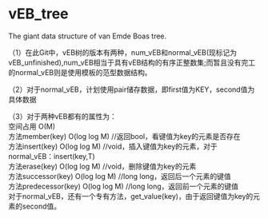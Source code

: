# vEB_tree
The giant data structure of van Emde Boas tree.

<p>（1）在此Git中，vEB树的版本有两种，num_vEB和normal_vEB(现标记为vEB_unfinished),num_vEB相当于具有vEB结构的有序正整数集;而暂且没有完工的normal_vEB则是使用模板的范型数据结构。</p>
<p>（2）对于normal_vEB，计划使用pair<long long,T>储存数据，即first值为KEY，second值为具体数据</p>
<p>（3）对于两种vEB都有的属性为：<br/>
        空间占用	               O(M)  <br/>
        方法member(key)	           O(log log M)  //返回bool，看键值为key的元素是否存在<br/>
        方法insert(key)	           O(log log M)  //void，插入键值为key的元素，对于normal_vEB：insert(key,T)<br/>
        方法erase(key)	           O(log log M)  //void，删除键值为key的元素<br/>
        方法successor(key)         O(log log M)  //long long，返回后一个元素的键值<br/>
        方法predecessor(key)       O(log log M)  //long long，返回前一个元素的键值<br/>
        对于normal_vEB，还有一个专有方法，get_value(key)，由于返回键值为key的元素的second值。     
</p>
    
  
